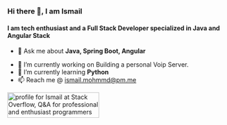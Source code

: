 ### Hi there 👋, I am Ismail

#### I am tech enthusiast and a Full Stack Developer specialized in Java and Angular Stack

<!-- 👯 I’m looking to collaborate on ... -->
<!-- 🤔 I’m looking for help with ... -->
- 💬 Ask me about **Java, Spring Boot, Angular**
<!-- 😄 Pronouns: ...-->
<!-- ⚡ Fun fact: ... -->
- 🔭 I’m currently working on Building a personal Voip Server.
- 🌱 I’m currently learning **Python**
- 📫 Reach me @ ismail.mohmmd@pm.me  

<a href="https://stackoverflow.com/users/7962589/ismail"><img src="https://stackoverflow.com/users/flair/7962589.png?theme=dark" width="208" height="58" alt="profile for Ismail at Stack Overflow, Q&amp;A for professional and enthusiast programmers" title="profile for Ismail at Stack Overflow, Q&amp;A for professional and enthusiast programmers"></a>
